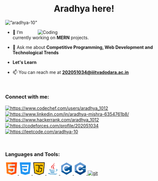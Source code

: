 <h1 align="center">Aradhya here!</h1>

<p align="left"> <img src="https://komarev.com/ghpvc/?username=aradhya-10&label=Profile%20views&color=0e75b6&style=flat" alt=”aradhya-10" /> 
</p>
<img align="right" alt="Coding" width="400" src="https://images.unsplash.com/photo-1531297484001-80022131f5a1?ixlib=rb-1.2.1&ixid=MnwxMjA3fDB8MHxwaG90by1wYWdlfHx8fGVufDB8fHx8&auto=format&fit=crop&w=820&q=80">
  
 

- 🌱 I’m currently working on **MERN** projects.

- 💬 Ask me about **Competitive Programming, Web Development and Technological Trends**

-  **Let's Learn**

- 📫 You can reach me at **202051034@iiitvadodara.ac.in**
  
<br>
<h3 align="left">Connect with me:</h3>
<p align="left">
<a href="https://www.codechef.com/users/https://www.codechef.com/users/aradhya_1012" target="blank"><img align="center" src="https://img.icons8.com/color/452/codechef.png" alt="https://www.codechef.com/users/aradhya_1012" height="30" width="40" /></a>
<a href="https://www.linkedin.com/in/aradhya-mishra-6354761b8/" target="blank"><img align="center" src="https://raw.githubusercontent.com/rahuldkjain/github-profile-readme-generator/master/src/images/icons/Social/linked-in-alt.svg" alt="https://www.linkedin.com/in/aradhya-mishra-6354761b8/" height="30" width="40" /></a>
<a href="https://www.hackerrank.com/https://www.hackerrank.com/aradhya_1012" target="blank"><img align="center" src="https://raw.githubusercontent.com/rahuldkjain/github-profile-readme-generator/master/src/images/icons/Social/hackerrank.svg" alt="https://www.hackerrank.com/aradhya_1012" height="30" width="40" /></a>
<a href="https://codeforces.com/profile/202051034" target="blank"><img align="center" src="https://raw.githubusercontent.com/rahuldkjain/github-profile-readme-generator/master/src/images/icons/Social/codeforces.svg" alt="https://codeforces.com/profile/202051034" height="30" width="40" /></a>
<a href="https://leetcode.com/aradhya-10" target="blank"><img align="center" src="https://raw.githubusercontent.com/rahuldkjain/github-profile-readme-generator/master/src/images/icons/Social/leet-code.svg" alt="https://leetcode.com/aradhya-10" height="30" width="40" /></a>
</p>

<br>
<h3 align="left">Languages and Tools:</h3>
<p align="left"> 
<a href="https://www.html.com/" target="_blank" rel="noreferrer"> <img src="https://raw.githubusercontent.com/aradhya-10/aradhya-10/main/icons/html.png" alt="matlab" width="40" height="40"/> </a> 
<a href="https://www.html.com/" target="_blank" rel="noreferrer"> <img src="https://raw.githubusercontent.com/aradhya-10/aradhya-10/main/icons/css-3.png" alt="matlab" width="40" height="40"/> </a> 
  <a href="https://www.javascript.com/" target="_blank" rel="noreferrer"> <img src="https://raw.githubusercontent.com/aradhya-10/aradhya-10/main/icons/java-script.png" alt="matlab" width="40" height="40"/> </a> 
<a href="https://www.java.com" target="_blank" rel="noreferrer"> <img src="https://raw.githubusercontent.com/devicons/devicon/master/icons/java/java-original.svg" alt="java" width="40" height="40"/> </a>
<a href="https://www.cprogramming.com/" target="_blank" rel="noreferrer"> <img src="https://raw.githubusercontent.com/devicons/devicon/master/icons/c/c-original.svg" alt="c" width="40" height="40"/> </a> 
<a href="https://www.w3schools.com/cpp/" target="_blank" rel="noreferrer"> <img src="https://raw.githubusercontent.com/devicons/devicon/master/icons/cplusplus/cplusplus-original.svg" alt="cplusplus" width="40" height="40"/> </a> 
<a href="https://git-scm.com/" target="_blank" rel="noreferrer"> <img src="https://www.vectorlogo.zone/logos/git-scm/git-scm-icon.svg" alt="git" width="40" height="40"/> </a> 
</p>
<p><!img align="left" src="https://github-readme-stats.vercel.app/api/top-langs?username=aradhya-10&show_icons=true&locale=en&layout=compact" alt="aradhya-10" /></p>
<br>


